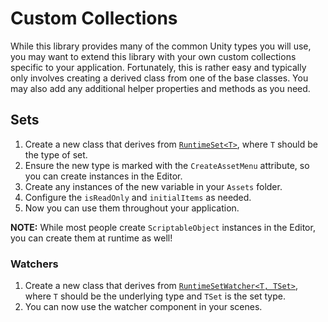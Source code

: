 # Custom Collections

While this library provides many of the common Unity types you will use, you may want to extend this library with your own custom collections specific to your application.
Fortunately, this is rather easy and typically only involves creating a derived class from one of the base classes.
You may also add any additional helper properties and methods as you need.

## Sets

1. Create a new class that derives from [`RuntimeSet<T>`](sets/runtime-set.md), where `T` should be the type of set.
2. Ensure the new type is marked with the `CreateAssetMenu` attribute, so you can create instances in the Editor.
3. Create any instances of the new variable in your `Assets` folder.
4. Configure the `isReadOnly` and `initialItems` as needed.
5. Now you can use them throughout your application.

**NOTE:** While most people create `ScriptableObject` instances in the Editor, you can create them at runtime as well!

### Watchers

1. Create a new class that derives from [`RuntimeSetWatcher<T, TSet>`](watchers/runtime-set-watcher.md), where `T` should be the underlying type and `TSet` is the set type.
2. You can now use the watcher component in your scenes.
